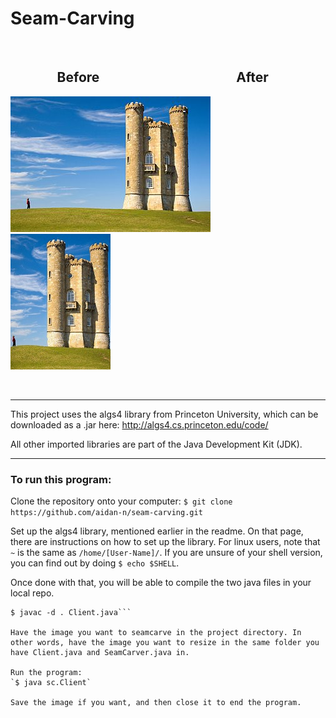 # Seam-Carving 
   
##                Before                                            After
![Screenshot](docs/images/tower.jpg)                            ![Screenshot](docs/images/small.jpg)

  
  

---

This project uses the algs4 library from Princeton University, which can be downloaded as a .jar here:
http://algs4.cs.princeton.edu/code/

All other imported libraries are part of the Java Development Kit (JDK).

---

### To run this program:

Clone the repository onto your computer:
`$ git clone https://github.com/aidan-n/seam-carving.git`

Set up the algs4 library, mentioned earlier in the readme. On that page, there are instructions on how to set up the library.
For linux users, note that `~` is the same as `/home/[User-Name]/`. If you are unsure of your shell version, you can find out by doing `$ echo $SHELL`.

Once done with that, you will be able to compile the two java files in your local repo.
```$ javac -d . SeamCarver.java
$ javac -d . Client.java```

Have the image you want to seamcarve in the project directory. In other words, have the image you want to resize in the same folder you have Client.java and SeamCarver.java in.

Run the program:
`$ java sc.Client`

Save the image if you want, and then close it to end the program.





